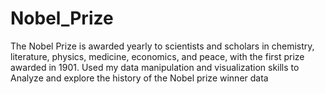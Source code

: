 # Nobel_Prize
The Nobel Prize is awarded yearly to scientists and scholars in chemistry, literature, physics, medicine, economics, and peace, with the first prize awarded in 1901. Used my data manipulation and visualization skills to Analyze and explore the history of the Nobel prize winner data
